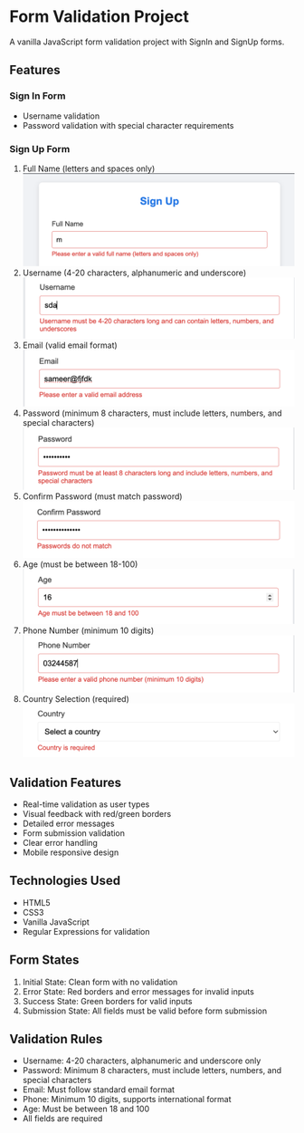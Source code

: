 # Form Validation Project

A vanilla JavaScript form validation project with SignIn and SignUp forms.

## Features

### Sign In Form
- Username validation
- Password validation with special character requirements

### Sign Up Form
1. Full Name (letters and spaces only)
![Form Validation Preview](https://raw.githubusercontent.com/Sameer092/form-validation/main/assets/1.png)
2. Username (4-20 characters, alphanumeric and underscore)
![Form Validation Preview](https://raw.githubusercontent.com/Sameer092/form-validation/main/assets/2.png)
3. Email (valid email format)
![Form Validation Preview](https://raw.githubusercontent.com/Sameer092/form-validation/main/assets/3.png)
4. Password (minimum 8 characters, must include letters, numbers, and special characters)
![Form Validation Preview](https://raw.githubusercontent.com/Sameer092/form-validation/main/assets/4.png)
5. Confirm Password (must match password)
![Form Validation Preview](https://raw.githubusercontent.com/Sameer092/form-validation/main/assets/5.png)
6. Age (must be between 18-100)
![Form Validation Preview](https://raw.githubusercontent.com/Sameer092/form-validation/main/assets/6.png)
7. Phone Number (minimum 10 digits)
![Form Validation Preview](https://raw.githubusercontent.com/Sameer092/form-validation/main/assets/7.png)
8. Country Selection (required)
![Form Validation Preview](https://raw.githubusercontent.com/Sameer092/form-validation/main/assets/8.png)

## Validation Features
- Real-time validation as user types
- Visual feedback with red/green borders
- Detailed error messages
- Form submission validation
- Clear error handling
- Mobile responsive design

## Technologies Used
- HTML5
- CSS3
- Vanilla JavaScript
- Regular Expressions for validation

## Form States
1. Initial State: Clean form with no validation
2. Error State: Red borders and error messages for invalid inputs
3. Success State: Green borders for valid inputs
4. Submission State: All fields must be valid before form submission

## Validation Rules
- Username: 4-20 characters, alphanumeric and underscore only
- Password: Minimum 8 characters, must include letters, numbers, and special characters
- Email: Must follow standard email format
- Phone: Minimum 10 digits, supports international format
- Age: Must be between 18 and 100
- All fields are required